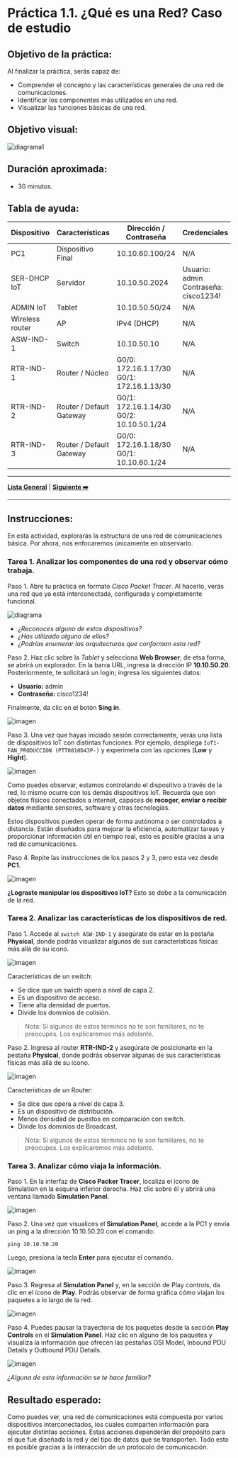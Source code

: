 # Práctica 1.1. ¿Qué es una Red? Caso de estudio

## Objetivo de la práctica:
Al finalizar la práctica, serás capaz de: 
- Comprender el concepto y las características generales de una red de comunicaciones.  
- Identificar los componentes más utilizados en una red. 
- Visualizar las funciones básicas de una red.  

## Objetivo visual:

![diagrama1](../Imagenes/Práctica1/1.png)

## Duración aproximada:
- 30 minutos.

## Tabla de ayuda:

| Dispositivo     | Características        | Dirección / Contraseña                              | Credenciales                            |
|-----------------|------------------------|-----------------------------------------------------|-----------------------------------------|
| PC1             | Dispositivo Final      | 10.10.60.100/24                                     | N/A                                     |
| SER-DHCP IoT    | Servidor               | 10.10.50.2024                                       | Usuario: admin<br>Contraseña: cisco1234! |
| ADMIN IoT       | Tablet                 | 10.10.50.50/24                                      | N/A                                     |
| Wireless router | AP                     | IPv4 (DHCP)                                         | N/A                                     |
| ASW-IND-1       | Switch                 | 10.10.50.10                                         | N/A                                     |
| RTR-IND-1       | Router / Núcleo        | G0/0: 172.16.1.17/30<br>G0/1: 172.16.1.13/30         | N/A                                     |
| RTR-IND-2       | Router / Default Gateway | G0/1: 172.16.1.14/30<br>G0/2: 10.10.50.1/24        | N/A                                     |
| RTR-IND-3       | Router / Default Gateway | G0/0: 172.16.1.18/30<br>G0/1: 10.10.60.1/24                               | N/A                                     |

---

**[Lista General](https://netec-mx.github.io/TPRACT_PROT_COM/)** | **[Siguiente ➡️](https://netec-mx.github.io/TPRACT_PROT_COM/Cap%C3%ADtulo2/)**

---

## Instrucciones:

En esta actividad, explorarás la estructura de una red de comunicaciones básica. Por ahora, nos enfocaremos únicamente en observarlo.

### Tarea 1. Analizar los componentes de una red y observar cómo trabaja.

Paso 1. Abre tu práctica en formato *Cisco Packet Tracer*. Al hacerlo, verás una red que ya está interconectada, configurada y completamente funcional.

![diagrama](../Imagenes/Práctica1/2.png)

- *¿Reconoces alguno de estos dispositivos?*  
- *¿Has utilizado alguno de ellos?*  
- *¿Podrías enumerar las arquitecturas que conforman esta red?*

Paso 2. Haz clic sobre la *Tablet* y selecciona **Web Browser**; de etsa forma, se abrirá un explorador. En la barra URL, ingresa la  dirección IP **10.10.50.20**. Posteriormente, te solicitará un login; ingresa los siguientes datos:

- **Usuario:** admin
- **Contraseña:** cisco1234!

Finalmente, da clic en el botón **Sing in**.

![imagen](../Imagenes/Práctica1/3.png)

Paso 3. Una vez que hayas iniciado sesión correctamente, verás una lista de dispositivos IoT con distintas funciones. Por ejemplo, despliega `IoT1-FAN_PRODUCCION (PTT0810D43P-)` y experimeta con las opciones (**Low** y **Hight**).

![imagen](../Imagenes/Práctica1/4.png)

Como puedes observar, estamos controlando el dispositivo a través de la red, lo mismo ocurre con los demás dispositivos IoT. Recuerda que son objetos físicos conectados a internet, capaces de **recoger, enviar o recibir datos** mediante sensores, software y otras tecnologías. 

Estos dispositivos pueden operar de forma autónoma o ser controlados a distancia. Están diseñados para mejorar la eficiencia, automatizar tareas y proporcionar información útil en tiempo real, esto es posible gracias a una red de comunicaciones.

Paso 4. Repite las instrucciones de los pasos 2 y 3, pero esta vez desde **PC1**.

![imagen](../Imagenes/Práctica1/5.png)

**¿Lograste manipular los dispositivos IoT?** Esto se debe a la comunicación de la red.

### Tarea 2. Analizar las características de los dispositivos de red.

Paso 1. Accede al `switch ASW-IND-1` y asegúrate de estar en la pestaña **Physical**, donde podrás visualizar algunas de sus características físicas más allá de su ícono.

![imagen](../Imagenes/Práctica1/6.png)

Características de un switch:

- Se dice que un swicth opera a nivel de capa 2.
- Es un dispositivo de acceso.
- Tiene alta densidad de puertos.
- Divide los dominios de colisión.

> Nota: Si algunos de estos términos no te son familiares, no te preocupes. Los explicaremos más adelante.

Paso 2. Ingresa al router **RTR-IND-2** y asegúrate de posicionarte en la pestaña **Physical**, donde podrás observar algunas de sus características físicas más allá de su ícono.

![imagen](../Imagenes/Práctica1/11.png)

Características de un Router: 

- Se dice que opera a nivel de capa 3.
- Es un dispositivo de distribución.
- Menos densidad de puestos en comparación con switch.
- Divide los dominios de Broadcast. 

> Nota: Si algunos de estos términos no te son familiares, no te preocupes. Los explicaremos más adelante.

### Tarea 3. Analizar cómo viaja la información.

Paso 1. En la interfaz de **Cisco Packer Tracer**, localiza el ícono de Simulation en la esquina inferior derecha. Haz clic sobre él y abrirá  una ventana llamada **Simulation Panel**.

![imagen](../Imagenes/Práctica1/7.png)

Paso 2. Una vez que visualices el **Simulation Panel**, accede a la PC1 y envía un ping a la dirección 10.10.50.20 con el comando:

```
ping 10.10.50.20
```

Luego, presiona la tecla **Enter** para ejecutar el comando.

![imagen](../Imagenes/Práctica1/8.png)

Paso 3. Regresa al **Simulation Panel** y, en la sección de Play controls, da clic en el ícono de **Play**. Podrás observar de forma gráfica cómo viajan los paquetes a lo largo de la red.

![imagen](../Imagenes/Práctica1/9.png)

Paso 4. Puedes pausar la trayectoria de los paquetes desde la sección **Play Controls** en el **Simulation Panel**. Haz clic en alguno de los paquetes y visualiza la información que ofrecen las pestañas OSI Model, Inbound PDU Details y Outbound PDU Details.

![imagen](../Imagenes/Práctica1/10.png)

*¿Alguna de esta información se te hace familiar?*

## Resultado esperado:

Como puedes ver, una red de comunicaciones está compuesta por varios dispositivos interconectados, los cuales comparten información para ejecutar distintas acciones. Estas acciones dependerán del propósito para el que fue diseñada la red y del tipo de datos que se transporten. Todo esto es posible gracias a la interacción de un protocolo de comunicación.
